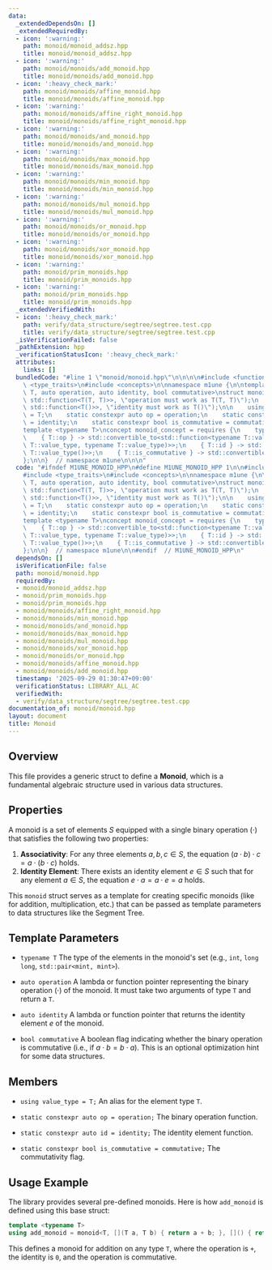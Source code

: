 ```yaml
---
data:
  _extendedDependsOn: []
  _extendedRequiredBy:
  - icon: ':warning:'
    path: monoid/monoid_addsz.hpp
    title: monoid/monoid_addsz.hpp
  - icon: ':warning:'
    path: monoid/monoids/add_monoid.hpp
    title: monoid/monoids/add_monoid.hpp
  - icon: ':heavy_check_mark:'
    path: monoid/monoids/affine_monoid.hpp
    title: monoid/monoids/affine_monoid.hpp
  - icon: ':warning:'
    path: monoid/monoids/affine_right_monoid.hpp
    title: monoid/monoids/affine_right_monoid.hpp
  - icon: ':warning:'
    path: monoid/monoids/and_monoid.hpp
    title: monoid/monoids/and_monoid.hpp
  - icon: ':warning:'
    path: monoid/monoids/max_monoid.hpp
    title: monoid/monoids/max_monoid.hpp
  - icon: ':warning:'
    path: monoid/monoids/min_monoid.hpp
    title: monoid/monoids/min_monoid.hpp
  - icon: ':warning:'
    path: monoid/monoids/mul_monoid.hpp
    title: monoid/monoids/mul_monoid.hpp
  - icon: ':warning:'
    path: monoid/monoids/or_monoid.hpp
    title: monoid/monoids/or_monoid.hpp
  - icon: ':warning:'
    path: monoid/monoids/xor_monoid.hpp
    title: monoid/monoids/xor_monoid.hpp
  - icon: ':warning:'
    path: monoid/prim_monoids.hpp
    title: monoid/prim_monoids.hpp
  - icon: ':warning:'
    path: monoid/prim_monoids.hpp
    title: monoid/prim_monoids.hpp
  _extendedVerifiedWith:
  - icon: ':heavy_check_mark:'
    path: verify/data_structure/segtree/segtree.test.cpp
    title: verify/data_structure/segtree/segtree.test.cpp
  _isVerificationFailed: false
  _pathExtension: hpp
  _verificationStatusIcon: ':heavy_check_mark:'
  attributes:
    links: []
  bundledCode: "#line 1 \"monoid/monoid.hpp\"\n\n\n\n#include <functional>\n#include\
    \ <type_traits>\n#include <concepts>\n\nnamespace m1une {\n\ntemplate <typename\
    \ T, auto operation, auto identity, bool commutative>\nstruct monoid {\n    static_assert(std::is_convertible_v<decltype(operation),\
    \ std::function<T(T, T)>>, \"operation must work as T(T, T)\");\n    static_assert(std::is_convertible_v<decltype(identity),\
    \ std::function<T()>>, \"identity must work as T()\");\n\n    using value_type\
    \ = T;\n    static constexpr auto op = operation;\n    static constexpr auto id\
    \ = identity;\n    static constexpr bool is_commutative = commutative;\n};\n\n\
    template <typename T>\nconcept monoid_concept = requires {\n    typename T::value_type;\n\
    \    { T::op } -> std::convertible_to<std::function<typename T::value_type(typename\
    \ T::value_type, typename T::value_type)>>;\n    { T::id } -> std::convertible_to<std::function<typename\
    \ T::value_type()>>;\n    { T::is_commutative } -> std::convertible_to<bool>;\n\
    };\n\n}  // namespace m1une\n\n\n"
  code: "#ifndef M1UNE_MONOID_HPP\n#define M1UNE_MONOID_HPP 1\n\n#include <functional>\n\
    #include <type_traits>\n#include <concepts>\n\nnamespace m1une {\n\ntemplate <typename\
    \ T, auto operation, auto identity, bool commutative>\nstruct monoid {\n    static_assert(std::is_convertible_v<decltype(operation),\
    \ std::function<T(T, T)>>, \"operation must work as T(T, T)\");\n    static_assert(std::is_convertible_v<decltype(identity),\
    \ std::function<T()>>, \"identity must work as T()\");\n\n    using value_type\
    \ = T;\n    static constexpr auto op = operation;\n    static constexpr auto id\
    \ = identity;\n    static constexpr bool is_commutative = commutative;\n};\n\n\
    template <typename T>\nconcept monoid_concept = requires {\n    typename T::value_type;\n\
    \    { T::op } -> std::convertible_to<std::function<typename T::value_type(typename\
    \ T::value_type, typename T::value_type)>>;\n    { T::id } -> std::convertible_to<std::function<typename\
    \ T::value_type()>>;\n    { T::is_commutative } -> std::convertible_to<bool>;\n\
    };\n\n}  // namespace m1une\n\n#endif  // M1UNE_MONOID_HPP\n"
  dependsOn: []
  isVerificationFile: false
  path: monoid/monoid.hpp
  requiredBy:
  - monoid/monoid_addsz.hpp
  - monoid/prim_monoids.hpp
  - monoid/prim_monoids.hpp
  - monoid/monoids/affine_right_monoid.hpp
  - monoid/monoids/min_monoid.hpp
  - monoid/monoids/and_monoid.hpp
  - monoid/monoids/max_monoid.hpp
  - monoid/monoids/mul_monoid.hpp
  - monoid/monoids/xor_monoid.hpp
  - monoid/monoids/or_monoid.hpp
  - monoid/monoids/affine_monoid.hpp
  - monoid/monoids/add_monoid.hpp
  timestamp: '2025-09-29 01:30:47+09:00'
  verificationStatus: LIBRARY_ALL_AC
  verifiedWith:
  - verify/data_structure/segtree/segtree.test.cpp
documentation_of: monoid/monoid.hpp
layout: document
title: Monoid
---
```


## Overview

This file provides a generic struct to define a **Monoid**, which is a fundamental algebraic structure used in various data structures.

## Properties

A monoid is a set of elements $S$ equipped with a single binary operation $(\cdot)$ that satisfies the following two properties:

1.  **Associativity**: For any three elements $a, b, c \in S$, the equation $(a \cdot b) \cdot c = a \cdot (b \cdot c)$ holds.
2.  **Identity Element**: There exists an identity element $e \in S$ such that for any element $a \in S$, the equation $e \cdot a = a \cdot e = a$ holds.

This `monoid` struct serves as a template for creating specific monoids (like for addition, multiplication, etc.) that can be passed as template parameters to data structures like the Segment Tree.

## Template Parameters

* `typename T`
    The type of the elements in the monoid's set (e.g., `int`, `long long`, `std::pair<mint, mint>`).

* `auto operation`
    A lambda or function pointer representing the binary operation $(\cdot)$ of the monoid. It must take two arguments of type `T` and return a `T`.

* `auto identity`
    A lambda or function pointer that returns the identity element $e$ of the monoid.

* `bool commutative`
    A boolean flag indicating whether the binary operation is commutative (i.e., if $a \cdot b = b \cdot a$). This is an optional optimization hint for some data structures.

## Members

* `using value_type = T;`
    An alias for the element type `T`.

* `static constexpr auto op = operation;`
    The binary operation function.

* `static constexpr auto id = identity;`
    The identity element function.

* `static constexpr bool is_commutative = commutative;`
    The commutativity flag.

## Usage Example

The library provides several pre-defined monoids. Here is how `add_monoid` is defined using this base struct:

```cpp
template <typename T>
using add_monoid = monoid<T, [](T a, T b) { return a + b; }, []() { return T(0); }, true>;
```

This defines a monoid for addition on any type `T`, where the operation is `+`, the identity is `0`, and the operation is commutative.
